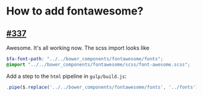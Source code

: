 # How to add fontawesome?

## [#337](https://github.com/Swiip/generator-gulp-angular/issues/337)
Awesome. It's all working now. The scss import looks like

```scss
$fa-font-path: "../../bower_components/fontawesome/fonts";
@import "../../bower_components/fontawesome/scss/font-awesome.scss";
```

Add a step to the `html` pipeline in `gulp/build.js`:

```js
.pipe($.replace('../../bower_components/fontawesome/fonts', '../fonts'))
```
